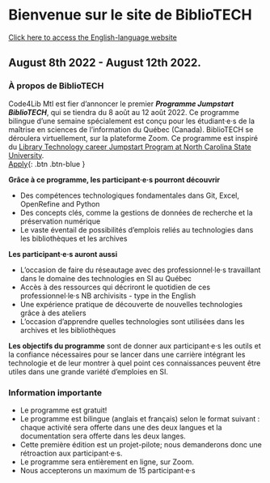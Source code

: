 # Bienvenue sur le site de BiblioTECH
[Click here to access the English-language website](https://code4libmontreal.github.io/BiblioTECH/)<br>

## August 8th 2022 - August 12th 2022.
### À propos de BiblioTECH
Code4Lib Mtl est fier d’annoncer le premier ***Programme Jumpstart BiblioTECH***, qui se tiendra du 8 août au 12 août 2022.
Ce programme bilingue d’une semaine spécialement est conçu pour les étudiant·e·s de la maîtrise en sciences de l’information du Québec (Canada). BiblioTECH se déroulera virtuellement, sur la plateforme Zoom. Ce programme est inspiré du [Library Technology career Jumpstart Program at North Carolina State University](https://www.lib.ncsu.edu/jumpstart). <br>
[Apply](https://surveys.mcgill.ca/ls3/447491?lang=fr){: .btn .btn-blue }

**Grâce à ce programme, les participant·e·s pourront découvrir**
* Des compétences technologiques fondamentales dans Git, Excel, OpenRefine and Python
* Des concepts clés, comme la gestions de données de recherche et la préservation numérique
* Le vaste éventail de possibilités d’emplois reliés au technologies dans les bibliothèques et les archives

**Les participant·e·s auront aussi**
* L’occasion de faire du réseautage avec des professionnel·le·s travaillant dans le domaine des technologies en SI au Québec 
* Accès à des ressources qui décriront le quotidien de ces professionnel·le·s  NB archivisits - type in the English
* Une expérience pratique de découverte de nouvelles technologies grâce à des ateliers
* L’occasion d’apprendre quelles technologies sont utilisées dans les archives et les bibliothèques 

**Les objectifs du programme** sont de donner aux participant·e·s les outils et la confiance nécessaires pour se lancer dans une carrière intégrant les technologie et de leur montrer à quel point ces connaissances peuvent être utiles dans une grande variété d’emploies en SI.

### Information importante
* Le programme est gratuit!
* Le programme est bilingue (anglais et français) selon le format suivant : chaque activité sera offerte dans une des deux langues et la documentation sera offerte dans les deux langes.
* Cette première édition est un projet-pilote; nous demanderons donc une rétroaction aux participant·e·s. 
* Le programme sera entièrement en ligne, sur Zoom.
* Nous accepterons un maximum de 15 participant·e·s


